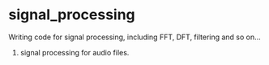 # signal_processing
Writing code for signal processing, including FFT, DFT, filtering and so on...
1. signal processing for audio files.
